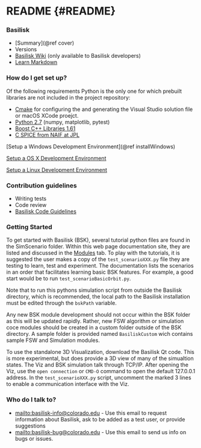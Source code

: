 # README  {#README}

### Basilisk ###

* [Summary](@ref cover)
* Versions
* [Basilisk Wiki](https://bitbucket.org/avslab/basilisk/wiki/Home) (only available to Basilisk developers)
* [Learn Markdown](https://bitbucket.org/tutorials/markdowndemo)

### How do I get set up? ###
Of the following requirements Python is the only one for which prebuilt libraries are not included in the project repository:

* [Cmake](https://cmake.org) for configuring the and generating the Visual Studio solution file or macOS XCode proejct.
* [Python 2.7](https://www.python.org/downloads/windows/) (numpy, matplotlib, pytest)
* [Boost C++ Libraries 1.61](http://www.boost.org/users/download/)
* [C SPICE from NAIF at JPL](https://naif.jpl.nasa.gov/naif/toolkit_C.html)


[Setup a Windows Development Environment](@ref installWindows)


[Setup a OS X Development Environment](https://bitbucket.org/avslab/basilisk/wiki/Mac%20Development%20Environment%20Setup)

[Setup a Linux Development Environment](https://bitbucket.org/avslab/basilisk/wiki/Linux%20Development%20Environment%20Setup)

### Contribution guidelines ###

* Writing tests
* Code review
* [Basilisk Code Guidelines](https://bitbucket.org/avslab/basilisk/wiki/Basilisk%20Project%20Core%20Coding%20Guidelines)

### Getting Started
To get started with Basilisk (BSK), several tutorial python files are found in the SimScenario folder.  Within this web page documentation site, they are listed and discussed in the <a href="modules.html">Modules</a> tab.  To play with the tutorials, it is suggested the user makes a copy of the `test_scenarioXXX.py` file they are testing to learn, test and experiment.  The documentation lists the scenarios in an order that facilitates learning basic BSK features. For example, a good start would be to run `test_scenarioBasicOrbit.py`.

Note that to run this pythons simulation script from outside the Basilisk directory, which is recommended, the local path to the Basilisk installation must be edited through the `bskPath` variable.

Any new BSK module development should not occur within the BSK folder as this will be updated rapidly.  Rather, new FSW algorithm or simulation coce modules should be created in a custom folder outside of the BSK directory.  A sample folder is provided named `BasiliskCustom` wich contains sample FSW and Simulation modules.

To use the standalone 3D Visualization, download the Basilisk Qt code.  This is more experimental, but does provide a 3D view of many of the simualtion states.  The Viz and BSK simulation talk through TCP/IP.  After opening the Viz, use the `open connection` or `CMD-O` command to open the default 127.0.0.1 address.  In the `test_scenarioXXX.py` script, uncomment the marked 3 lines to enable a communication interface with the Viz.


### Who do I talk to? ###

- <mailto:basilisk-info@colorado.edu> - Use this email to request information about Basilisk, ask to be added as a test user, or provide suggestions
- <mailto:basilisk-bug@colorado.edu> - Use this email to send us info on bugs or issues.